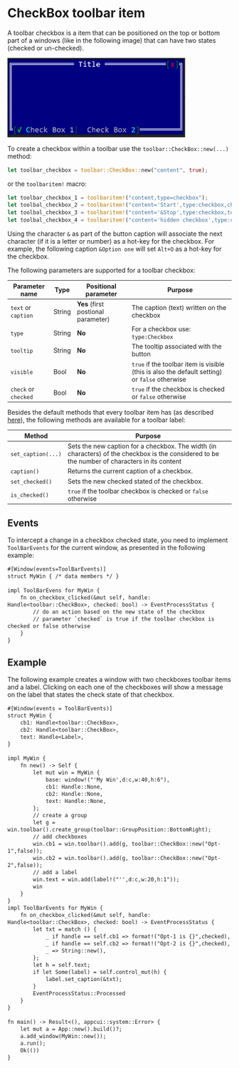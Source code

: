 # CheckBox toolbar item

A toolbar checkbox is a item that can be positioned on the top or bottom part of a windows (like in the following image)  that can have two states (checked or un-checked).

<img src="img/checkbox.png" width=400/>

To create a checkbox within a toolbar use the `toolbar::CheckBox::new(...)` method:

```rust
let toolbar_checkbox = toolbar::CheckBox::new("content", true);
```

or the `toolbaritem!` macro:

```rust
let toolbar_checkbox_1 = toolbaritem!("content,type=checkbox");
let toolbal_checkbox_2 = toolbaritem!("content='Start',type:checkbox,checked: true");
let toolbal_checkbox_3 = toolbaritem!("content='&Stop',type:checkbox,tooltip:'a tooltip'");
let toolbal_checkbox_4 = toolbaritem!("content='hidden checkbox',type:checkbox,visible:false");
```


Using the character `&` as part of the button caption will associate the next character (if it is a letter or number) as a hot-key for the checkbox. For example, the following caption `&Option one` will set `Alt+O` as a hot-key for the checkbox.


The following parameters are supported for a toolbar checkbox:

| Parameter name       | Type   | Positional parameter                | Purpose                                                                                       |
| -------------------- | ------ | ----------------------------------- | --------------------------------------------------------------------------------------------- |
| `text` or `caption`  | String | **Yes** (first postional parameter) | The caption (text) written on the checkbox                                                    |
| `type`               | String | **No**                              | For a checkbox use: `type:Checkbox`                                                           |
| `tooltip`            | String | **No**                              | The tooltip associated with the button                                                        |
| `visible`            | Bool   | **No**                              | `true` if the toolbar item is visible (this is also the default setting) or `false` otherwise |
| `check` or `checked` | Bool   | **No**                              | `true` if the checkbox is checked or `false` otherwise                                        |


Besides the default methods that every toolbar item has (as described [here](../toolbar.md#common-methods)), the following methods are available for a toolbar label:

| Method             | Purpose                                                                                                                                        |
| ------------------ | ---------------------------------------------------------------------------------------------------------------------------------------------- |
| `set_caption(...)` | Sets the new caption for a checkbox. The width (in characters) of the checkbox is the considered to be the number of characters in its content |
| `caption()`        | Returns the current caption of a checkbox.                                                                                                     |
| `set_checked()`    | Sets the new checked stated of the checkbox.                                                                                                   |
| `is_checked()`     | `true` if the toolbar checkbox is checked or `false` otherwise                                                                                 |

## Events

To intercept a change in a checkbox checked state, you need to implement `ToolBarEvents` for the current window, as presented in the following example:
```rust,no_run
#[Window(events=ToolBarEvents)]
struct MyWin { /* data members */ }

impl ToolBarEvens for MyWin {
    fn on_checkbox_clicked(&mut self, handle: Handle<toolbar::CheckBox>, checked: bool) -> EventProcessStatus {
        // do an action based on the new state of the checkbox
        // parameter `checked` is true if the toolbar checkbox is checked or false otherwise 
    }
}
```

## Example

The following example creates a window with two checkboxes toolbar items and a label. Clicking on each one of the checkboxes will show a message on the label that states the check state of that checkbox.


```rust,no_run
#[Window(events = ToolBarEvents)]
struct MyWin {
    cb1: Handle<toolbar::CheckBox>,
    cb2: Handle<toolbar::CheckBox>,
    text: Handle<Label>,
}

impl MyWin {
    fn new() -> Self {
        let mut win = MyWin {
            base: window!("'My Win',d:c,w:40,h:6"),
            cb1: Handle::None,
            cb2: Handle::None,
            text: Handle::None,
        };
        // create a group
        let g = win.toolbar().create_group(toolbar::GroupPosition::BottomRight);
        // add checkboxes
        win.cb1 = win.toolbar().add(g, toolbar::CheckBox::new("Opt-1",false));
        win.cb2 = win.toolbar().add(g, toolbar::CheckBox::new("Opt-2",false));
        // add a label
        win.text = win.add(label!("'',d:c,w:20,h:1"));
        win
    }
}
impl ToolBarEvents for MyWin {
    fn on_checkbox_clicked(&mut self, handle: Handle<toolbar::CheckBox>, checked: bool) -> EventProcessStatus {
        let txt = match () {
            _ if handle == self.cb1 => format!("Opt-1 is {}",checked),
            _ if handle == self.cb2 => format!("Opt-2 is {}",checked),
            _ => String::new(),
        };
        let h = self.text;
        if let Some(label) = self.control_mut(h) {
            label.set_caption(&txt);
        }
        EventProcessStatus::Processed
    }
}

fn main() -> Result<(), appcui::system::Error> {
    let mut a = App::new().build()?;
    a.add_window(MyWin::new());
    a.run();
    Ok(())
}

```